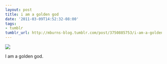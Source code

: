 ```yaml
---
layout: post
title: i am a golden god
date: '2011-03-09T14:52:32-08:00'
tags:
- tumblr
tumblr_url: http://mburns-blog.tumblr.com/post/3750885753/i-am-a-golden-god
---
```

<img src="http://68.media.tumblr.com/tumblr_lhtbjkW9Y11qzt3z9o1_1280.png"/>

I am a golden god.

